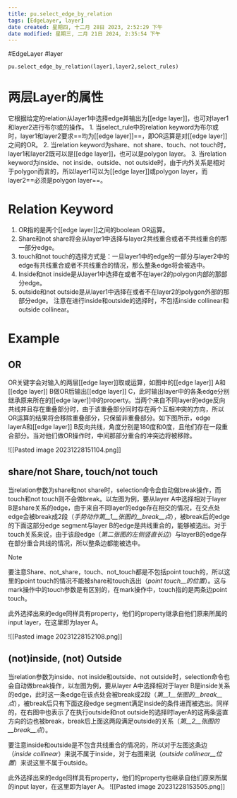 ```yaml
---
title: pu.select_edge_by_relation
tags: [EdgeLayer, layer]
date created: 星期四, 十二月 28日 2023, 2:52:29 下午
date modified: 星期三, 二月 21日 2024, 2:35:54 下午
---
```


#EdgeLayer #layer 
```python
pu.select_edge_by_relation(layer1,layer2,select_rules)
```
# 两层Layer的属性
它根据给定的relation从layer1中选择edge并输出为[[edge layer]]，也可对layer1和layer2进行布尔或的操作。
	1. 当select_rule中的relation keyword为布尔或时，layer1和layer2要求==均为[[edge layer]]==，即OR运算是对[[edge layer]]之间的OR。
	2. 当relation keyword为share、not share、touch、not touch时，layer1和layer2既可以是[[edge layer]]，也可以是polygon layer。
	3. 当relation keyword为inside、not inside、outside、not outside时，由于内外关系是相对于polygon而言的，所以layer1可以为[[edge layer]]或polygon layer，而layer2==必须是polygon layer==。
# Relation Keyword

1. OR指的是两个[[edge layer]]之间的boolean OR运算。
2. Share和not share将会从layer1中选择与layer2共线重合或者不共线重合的那一部分edge。
3. touch和not touch的选择方式是：一旦layer1中的edge的一部分与layer2中的edge有共线重合或者不共线重合的情况，那么整条edge将会被选中。
4. Inside和not inside是从layer1中选择在或者不在layer2的polygon内部的那部分edge。
5. outside和not outside是从layer1中选择在或者不在layer2的polygon外部的那部分edge。
注意在进行inside和outside的选择时，不包括inside collinear和outside collinear。

# Example
## OR
OR关键字会对输入的两层[[edge layer]]取或运算，如图中的[[edge layer]] A和[[edge layer]] B做OR后输出[[edge layer]] C，此时输出layer中的各条edge分别继承原来所在的[[edge layer]]中的property。当两个来自不同layer的edge反向共线并且存在重叠部分时，由于该重叠部分同时存在两个互相冲突的方向，所以OR运算的结果将会移除重叠部分，只保留非重叠部分。如下图所示，edge layerA和[[edge layer]] B反向共线，角度分别是180度和0度，且他们存在一段重合部分。当对他们做OR操作时，中间那部分重合的冲突边将被移除。

![[Pasted image 20231228151104.png]]
## share/not Share, touch/not touch
当relation参数为share和not share时，selection命令会自动做break操作，而touch和not touch则不会做break。以左图为例，要从layer A中选择相对于layer B是share关系的edge，由于来自不同layer的edge存在相交的情况，在交点处edge会被break成2段（_手势动作第__1__张图的__break__点_），被break后的edge的下面这部分edge segment与layer B的edge是共线重合的，能够被选出。对于touch关系来说，由于该段edge（_第二张图的左侧竖直长边_）与layerB的edge存在部分重合共线的情况，所以整条边都能被选中。
>[!note]
>要注意Share、not_share，touch、not_touch都是不包括point touch的，所以这里的point touch的情况不能被share和touch选出（_point touch__的位置_）。这与mark操作中的touch参数是有区别的，在mark操作中，touch指的是两条边point touch。
>
>此外选择出来的edge同样具有property，他们的property继承自他们原来所属的input layer，在这里即为layer A。

![[Pasted image 20231228152108.png]]

## (not)inside, (not) Outside
当relation参数为inside、not inside和outside、not outside时，selection命令也会自动做break操作，以左图为例，要从layer A中选择相对于layer B是inside关系的edge，此时这一条edge在该点处会被break成2段（_第__1__张图的__break__点_），被break后只有下面这段edge segment满足inside的条件进而被选出。同样的，在右图中也表示了在执行outside和not outside的选择时layerA的这两条竖直方向的边也被break，break后上面这两段满足outside的关系（_第__2__张图的__break__点_）。

要注意inside和outside是不包含共线重合的情况的，所以对于左图这条边（_inside collinear_）来说不属于inside，对于右图来说（_outside collinear__位置_）来说这里不属于outside。

此外选择出来的edge同样具有property，他们的property也继承自他们原来所属的input layer，在这里即为layer A。
![[Pasted image 20231228153505.png]]

